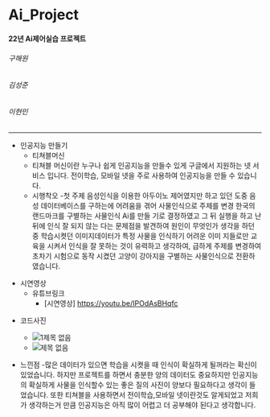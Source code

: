# Ai_Project

#### 22년 Ai제어실습 프로젝트
###### 구해원
###### 김성준
###### 이현민

-----------------------------

+ 인공지능 만들기
     + 티쳐블머신
     - 티쳐블 머신이란 누구나 쉽게 인공지능을 만들수 있게 구글에서 지원하는 넷 서비스 입니다.
      전이학습, 모바일 넷을 주로 사용하여 인공지능을 만들 수 있습니다.
     + 시행착오
     -첫 주제 음성인식을 이용한 아두이노 제어였지만 하고 있던 도중 음성 데이터베이스를 구하는에 어려움을 겪어 사물인식으로 주제를 변경 한국의 랜드마크를 구별하는 사물인식 Ai를 만들         기로 결정하였고 그 뒤 실행을 하고 난뒤에 인식 잘 되지 않는 다는 문제점을 발견하여 원인이 무엇인가 생각을 하던 중 학습시켯던 이미지데이터가 특정 사물을 인식하기 어려운 이미             지들로만 교육을 시켜서 인식을 잘 못하는 것이 유력하고 생각하여, 급하게 주제를 변경하여 초차기 시험으로 동작 시켰던 고양이 강아지을 구별하는 사물인식으로 전환하였습니다.
      
            
* 시연영상
     * 유튜브링크
         * [시연영상] https://youtu.be/IPOdAsBHqfc       
- 코드사진
    - ![1제목 없음](https://user-images.githubusercontent.com/112451753/207225203-5a4a22ed-ed01-4b85-bccf-c3c75ae1090d.jpg)
    - ![제목 없음](https://user-images.githubusercontent.com/112451753/207230043-2e32bacc-d96f-4e4e-a927-8c416d476cf0.jpg)

- 느낀점
  -많은 데이터가 있으면 학습을 시켯을 때 인식이 확실하게 될꺼라는 확신이 있었습니다. 하지만 프로젝트를 하면서 충분한 양의 데이터도 중요하지만 인공지능의 확실하게 사물을 인식할수 있는 좋은 질의 사진이 양보다 필요하다고 생각이 들었습니다. 또한 티쳐블을 사용하면서 전이학습,모바일 넷이란것도 알게되었고 저희가 생각하는거 만큼 인공지능은 아직 많이 어렵고 더 공부해야 된다고 생각합니다.
